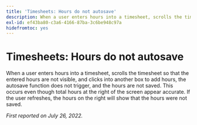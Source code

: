 ```yaml
---
title: 'Timesheets: Hours do not autosave'
description: When a user enters hours into a timesheet, scrolls the timesheet so that the entered hours are not visible, and clicks into another box to add hours, the autosave function does not trigger, and the hours are not saved. This occurs even though total hours at the right of the screen appear accurate. If the user refreshes, the hours on the right will show that the hours were not saved.
exl-id: ef43ba80-c3a6-4166-87ba-3c6be948c97a
hidefromtoc: yes
---
```

# Timesheets: Hours do not autosave

When a user enters hours into a timesheet, scrolls the timesheet so that the entered hours are not visible, and clicks into another box to add hours, the autosave function does not trigger, and the hours are not saved. This occurs even though total hours at the right of the screen appear accurate. If the user refreshes, the hours on the right will show that the hours were not saved.

_First reported on July 26, 2022._
